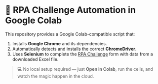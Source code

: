 # 🧠 RPA Challenge Automation in Google Colab

This repository provides a Google Colab-compatible script that:

1. Installs **Google Chrome** and its dependencies.
2. Automatically detects and installs the correct **ChromeDriver**.
3. Uses **Selenium** to complete the [RPA Challenge](https://rpachallenge.com/) form with data from a downloaded Excel file.

> 💻 No local setup required — just **Open in Colab**, run the cells, and watch the magic happen in the cloud.
